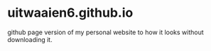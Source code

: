 # uitwaaien6.github.io

github page version of my personal website to how it looks without downloading it.
